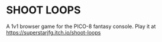 # SHOOT LOOPS
A 1v1 browser game for the PICO-8 fantasy console. Play it at https://superstarjfg.itch.io/shoot-loops
